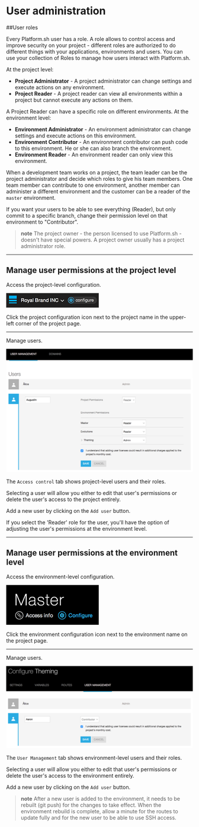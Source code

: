 # User administration

##User roles

Every Platform.sh user has a role. A role allows to control access and
improve security on your project - different roles are authorized to do
different things with your applications, environments and users. You can
use your collection of Roles to manage how users interact with
Platform.sh.

At the project level:

-   **Project Administrator** - A project administrator can change
    settings and execute actions on any environment.
-   **Project Reader** - A project reader can view all environments
    within a project but cannot execute any actions on them.

A Project Reader can have a specific role on different environments. At
the environment level:

-   **Environment Administrator** - An environment administrator can
    change settings and execute actions on this environment.
-   **Environment Contributor** - An environment contributor can push
    code to this environment. He or she can also branch the environment.
-   **Environment Reader** - An environment reader can only view this
    environment.

When a development team works on a project, the team leader can be the
project administrator and decide which roles to give his team members.
One team member can contribute to one environment, another member can
administer a different environment and the customer can be a reader of
the `master` environment.

If you want your users to be able to see everything (Reader), but only
commit to a specific branch, change their permission level on that
environment to "Contributor".

> **note**
> The project owner - the person licensed to use Platform.sh - doesn't have special powers. A project owner usually has a project administrator role.

------------------------------------------------------------------------

## Manage user permissions at the project level

Access the project-level configuration.

![Project configure icon](/images/project_w-configarrow.png)

Click the project configuration icon next to the project name in the
upper-left corner of the project page.

------------------------------------------------------------------------

Manage users.

![Project user management screenshot](/images/project_usermanagement.png)

The `Access control` tab shows project-level users and their roles.

Selecting a user will allow you either to edit that user's permissions
or delete the user's access to the project entirely.

Add a new user by clicking on the `Add user` button.

If you select the 'Reader' role for the user, you'll have the option
of adjusting the user's permissions at the environment level.

------------------------------------------------------------------------

## Manage user permissions at the environment level

Access the environment-level configuration.

![Project configure icon](/images/environment_w-configarrow.png)

Click the environment configuration icon next to the environment name
on the project page.

------------------------------------------------------------------------

Manage users.

![Project user management screenshot](/images/environment_usermanagement.png)

The `User Management` tab shows environment-level users and their
roles.

Selecting a user will allow you either to edit that user's permissions
or delete the user's access to the environment entirely.

Add a new user by clicking on the `Add user` button.

> **note**
> After a new user is added to the environment, it needs to be rebuilt (git push) for the changes to take effect. When the environment rebuild is complete, allow a minute for the routes to update fully and for the new user to be able to use SSH access.
